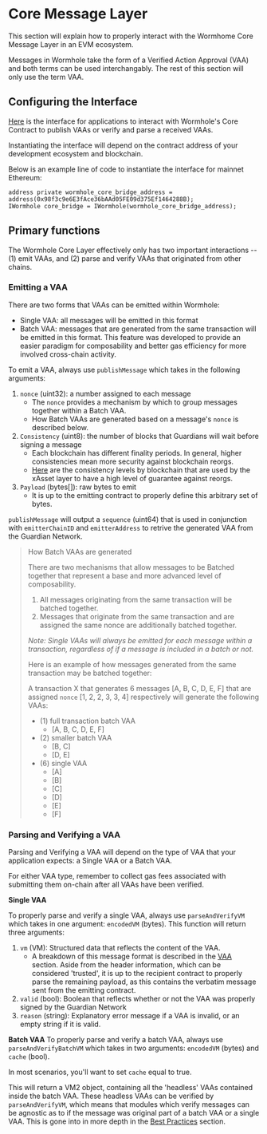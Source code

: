 # Core Message Layer

This section will explain how to properly interact with the Wormhome Core Message Layer in an EVM ecosystem.

Messages in Wormhole take the form of a Verified Action Approval (VAA) and both terms can be used interchangably. The rest of this section will only use the term VAA.

## Configuring the Interface

[Here](https://github.com/wormhole-foundation/wormhole/blob/dev.v2/ethereum/contracts/interfaces/IWormhole.sol) is the interface for applications to interact with Wormhole's Core Contract to publish VAAs or verify and parse a received VAAs.

Instantiating the interface will depend on the contract address of your development ecosystem and blockchain.

Below is an example line of code to instantiate the interface for mainnet Ethereum:

```
address private wormhole_core_bridge_address = address(0x98f3c9e6E3fAce36bAAd05FE09d375Ef1464288B);
IWormhole core_bridge = IWormhole(wormhole_core_bridge_address);
```

## Primary functions

The Wormhole Core Layer effectively only has two important interactions -- (1) emit VAAs, and (2) parse and verify VAAs that originated from other chains.

### Emitting a VAA

There are two forms that VAAs can be emitted within Wormhole:

- Single VAA: all messages will be emitted in this format
- Batch VAA: messages that are generated from the same transaction will be emitted in this format. This feature was developed to provide an easier paradigm for composability and better gas efficiency for more involved cross-chain activity.

To emit a VAA, always use `publishMessage` which takes in the following arguments:

1.  `nonce` (uint32): a number assigned to each message
    - The `nonce` provides a mechanism by which to group messages together within a Batch VAA.
    - How Batch VAAs are generated based on a message's `nonce` is described below.
2.  `Consistency` (uint8): the number of blocks that Guardians will wait before signing a message
    - Each blockchain has different finality periods. In general, higher consistencies mean more security against blockchain reorgs.
    - [Here](../../reference/finality.md) are the consistency levels by blockchain that are used by the xAsset layer to have a high level of guarantee against reorgs.
3.  `Payload` (bytes[]): raw bytes to emit
    - It is up to the emitting contract to properly define this arbitrary set of bytes.

`publishMessage` will output a `sequence` (uint64) that is used in conjunction with `emitterChainID` and `emitterAddress` to retrive the generated VAA from the Guardian Network.

> How Batch VAAs are generated
>
> There are two mechanisms that allow messages to be Batched together that represent a base and more advanced level of composability.
>
> 1. All messages originating from the same transaction will be batched together.
> 2. Messages that originate from the same transaction and are assigned the same nonce are additionally batched together.
>
> _Note: Single VAAs will always be emitted for each message within a transaction, regardless of if a message is included in a batch or not._
>
> Here is an example of how messages generated from the same transaction may be batched together:
>
> A transaction X that generates 6 messages [A, B, C, D, E, F] that are assigned `nonce` [1, 2, 2, 3, 3, 4] respectively will generate the following VAAs:
>
> - (1) full transaction batch VAA
>   - [A, B, C, D, E, F]
> - (2) smaller batch VAA
>   - [B, C]
>   - [D, E]
> - (6) single VAA
>   - [A]
>   - [B]
>   - [C]
>   - [D]
>   - [E]
>   - [F]

### Parsing and Verifying a VAA

Parsing and Verifying a VAA will depend on the type of VAA that your application expects: a Single VAA or a Batch VAA.

For either VAA type, remember to collect gas fees associated with submitting them on-chain after all VAAs have been verified.

**Single VAA**

To properly parse and verify a single VAA, always use `parseAndVerifyVM` which takes in one argument: `encodedVM` (bytes). This function will return three arguments:

1. `vm` (VM): Structured data that reflects the content of the VAA.
   - A breakdown of this message format is described in the [VAA](../../wormhole/4_vaa.md) section. Aside from the header information, which can be considered 'trusted', it is up to the recipient contract to properly parse the remaining payload, as this contains the verbatim message sent from the emitting contract.
2. `valid` (bool): Boolean that reflects whether or not the VAA was properly signed by the Guardian Network
3. `reason` (string): Explanatory error message if a VAA is invalid, or an empty string if it is valid.

**Batch VAA**
To properly parse and verify a batch VAA, always use `parseAndVerifyBatchVM` which takes in two arguments: `encodedVM` (bytes) and `cache` (bool).

In most scenarios, you'll want to set `cache` equal to true.

This will return a VM2 object, containing all the 'headless' VAAs contained inside the batch VAA. These headless VAAs can be verified by `parseAndVerifyVM`, which means that modules which verify messages can be agnostic as to if the message was original part of a batch VAA or a single VAA. This is gone into in more depth in the [Best Practices](./bestPractices.md) section.
